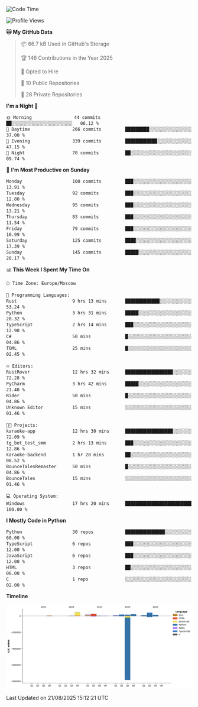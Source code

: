 <!--START_SECTION:waka-->
![Code Time](http://img.shields.io/badge/Code%20Time-799%20hrs%2046%20mins-blue)

![Profile Views](http://img.shields.io/badge/Profile%20Views-0-blue)

**🐱 My GitHub Data** 

> 📦 66.7 kB Used in GitHub's Storage 
 > 
> 🏆 146 Contributions in the Year 2025
 > 
> 💼 Opted to Hire
 > 
> 📜 10 Public Repositories 
 > 
> 🔑 28 Private Repositories 
 > 
**I'm a Night 🦉** 

```text
🌞 Morning                44 commits          ██░░░░░░░░░░░░░░░░░░░░░░░   06.12 % 
🌆 Daytime                266 commits         █████████░░░░░░░░░░░░░░░░   37.00 % 
🌃 Evening                339 commits         ████████████░░░░░░░░░░░░░   47.15 % 
🌙 Night                  70 commits          ██░░░░░░░░░░░░░░░░░░░░░░░   09.74 % 
```
📅 **I'm Most Productive on Sunday** 

```text
Monday                   100 commits         ███░░░░░░░░░░░░░░░░░░░░░░   13.91 % 
Tuesday                  92 commits          ███░░░░░░░░░░░░░░░░░░░░░░   12.80 % 
Wednesday                95 commits          ███░░░░░░░░░░░░░░░░░░░░░░   13.21 % 
Thursday                 83 commits          ███░░░░░░░░░░░░░░░░░░░░░░   11.54 % 
Friday                   79 commits          ███░░░░░░░░░░░░░░░░░░░░░░   10.99 % 
Saturday                 125 commits         ████░░░░░░░░░░░░░░░░░░░░░   17.39 % 
Sunday                   145 commits         █████░░░░░░░░░░░░░░░░░░░░   20.17 % 
```


📊 **This Week I Spent My Time On** 

```text
🕑︎ Time Zone: Europe/Moscow

💬 Programming Languages: 
Rust                     9 hrs 13 mins       █████████████░░░░░░░░░░░░   53.24 % 
Python                   3 hrs 31 mins       █████░░░░░░░░░░░░░░░░░░░░   20.32 % 
TypeScript               2 hrs 14 mins       ███░░░░░░░░░░░░░░░░░░░░░░   12.90 % 
C#                       50 mins             █░░░░░░░░░░░░░░░░░░░░░░░░   04.86 % 
TOML                     25 mins             █░░░░░░░░░░░░░░░░░░░░░░░░   02.45 % 

🔥 Editors: 
RustRover                12 hrs 32 mins      ██████████████████░░░░░░░   72.28 % 
PyCharm                  3 hrs 42 mins       █████░░░░░░░░░░░░░░░░░░░░   21.40 % 
Rider                    50 mins             █░░░░░░░░░░░░░░░░░░░░░░░░   04.86 % 
Unknown Editor           15 mins             ░░░░░░░░░░░░░░░░░░░░░░░░░   01.46 % 

🐱‍💻 Projects: 
karaoke-app              12 hrs 30 mins      ██████████████████░░░░░░░   72.09 % 
tg_bot_test_smm          2 hrs 13 mins       ███░░░░░░░░░░░░░░░░░░░░░░   12.86 % 
karaoke-backend          1 hr 28 mins        ██░░░░░░░░░░░░░░░░░░░░░░░   08.52 % 
BounceTalesRemaster      50 mins             █░░░░░░░░░░░░░░░░░░░░░░░░   04.86 % 
BounceTales              15 mins             ░░░░░░░░░░░░░░░░░░░░░░░░░   01.46 % 

💻 Operating System: 
Windows                  17 hrs 20 mins      █████████████████████████   100.00 % 
```

**I Mostly Code in Python** 

```text
Python                   30 repos            ███████████████░░░░░░░░░░   60.00 % 
TypeScript               6 repos             ███░░░░░░░░░░░░░░░░░░░░░░   12.00 % 
JavaScript               6 repos             ███░░░░░░░░░░░░░░░░░░░░░░   12.00 % 
HTML                     3 repos             ██░░░░░░░░░░░░░░░░░░░░░░░   06.00 % 
C                        1 repo              ░░░░░░░░░░░░░░░░░░░░░░░░░   02.00 % 
```



**Timeline**

![Lines of Code chart](https://raw.githubusercontent.com/adlemx/adlemx/main/assets/bar_graph.png)


 Last Updated on 21/08/2025 15:12:21 UTC
<!--END_SECTION:waka-->
